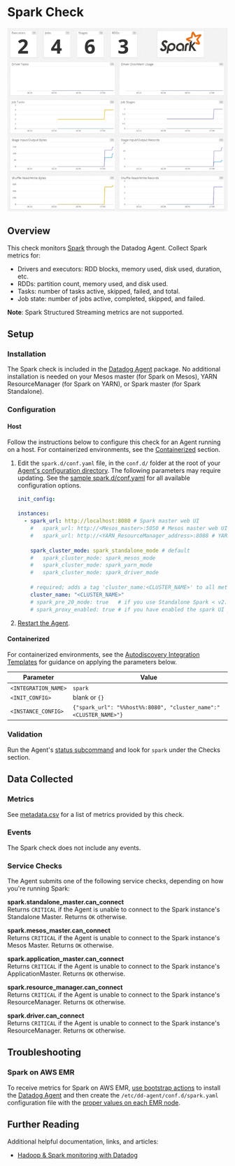 # Spark Check

![Spark Graph][1]

## Overview

This check monitors [Spark][13] through the Datadog Agent. Collect Spark metrics for:

- Drivers and executors: RDD blocks, memory used, disk used, duration, etc.
- RDDs: partition count, memory used, and disk used.
- Tasks: number of tasks active, skipped, failed, and total.
- Job state: number of jobs active, completed, skipped, and failed.

**Note**: Spark Structured Streaming metrics are not supported.

## Setup

### Installation

The Spark check is included in the [Datadog Agent][3] package. No additional installation is needed on your Mesos master (for Spark on Mesos), YARN ResourceManager (for Spark on YARN), or Spark master (for Spark Standalone).

### Configuration

#### Host

Follow the instructions below to configure this check for an Agent running on a host. For containerized environments, see the [Containerized](#containerized) section.

1. Edit the `spark.d/conf.yaml` file, in the `conf.d/` folder at the root of your [Agent's configuration directory][4]. The following parameters may require updating. See the [sample spark.d/conf.yaml][5] for all available configuration options.

   ```yaml
   init_config:

   instances:
     - spark_url: http://localhost:8080 # Spark master web UI
       #   spark_url: http://<Mesos_master>:5050 # Mesos master web UI
       #   spark_url: http://<YARN_ResourceManager_address>:8088 # YARN ResourceManager address

       spark_cluster_mode: spark_standalone_mode # default
       #   spark_cluster_mode: spark_mesos_mode
       #   spark_cluster_mode: spark_yarn_mode
       #   spark_cluster_mode: spark_driver_mode

       # required; adds a tag 'cluster_name:<CLUSTER_NAME>' to all metrics
       cluster_name: "<CLUSTER_NAME>"
       # spark_pre_20_mode: true   # if you use Standalone Spark < v2.0
       # spark_proxy_enabled: true # if you have enabled the spark UI proxy
   ```

2. [Restart the Agent][6].

#### Containerized

For containerized environments, see the [Autodiscovery Integration Templates][2] for guidance on applying the parameters below.

| Parameter            | Value                                                             |
| -------------------- | ----------------------------------------------------------------- |
| `<INTEGRATION_NAME>` | `spark`                                                           |
| `<INIT_CONFIG>`      | blank or `{}`                                                     |
| `<INSTANCE_CONFIG>`  | `{"spark_url": "%%host%%:8080", "cluster_name":"<CLUSTER_NAME>"}` |

### Validation

Run the Agent's [status subcommand][7] and look for `spark` under the Checks section.

## Data Collected

### Metrics

See [metadata.csv][8] for a list of metrics provided by this check.

### Events

The Spark check does not include any events.

### Service Checks

The Agent submits one of the following service checks, depending on how you're running Spark:

**spark.standalone_master.can_connect**<br>
Returns `CRITICAL` if the Agent is unable to connect to the Spark instance's Standalone Master. Returns `OK` otherwise.

**spark.mesos_master.can_connect**<br>
Returns `CRITICAL` if the Agent is unable to connect to the Spark instance's Mesos Master. Returns `OK` otherwise.

**spark.application_master.can_connect**<br>
Returns `CRITICAL` if the Agent is unable to connect to the Spark instance's ApplicationMaster. Returns `OK` otherwise.

**spark.resource_manager.can_connect**<br>
Returns `CRITICAL` if the Agent is unable to connect to the Spark instance's ResourceManager. Returns `OK` otherwise.

**spark.driver.can_connect**<br>
Returns `CRITICAL` if the Agent is unable to connect to the Spark instance's ResourceManager. Returns `OK` otherwise.

## Troubleshooting

### Spark on AWS EMR

To receive metrics for Spark on AWS EMR, [use bootstrap actions][9] to install the [Datadog Agent][10] and then create the `/etc/dd-agent/conf.d/spark.yaml` configuration file with the [proper values on each EMR node][11].

## Further Reading

Additional helpful documentation, links, and articles:

- [Hadoop & Spark monitoring with Datadog][12]

[1]: https://raw.githubusercontent.com/DataDog/integrations-core/master/spark/images/sparkgraph.png
[2]: https://docs.datadoghq.com/agent/autodiscovery/integrations
[3]: https://app.datadoghq.com/account/settings#agent
[4]: https://docs.datadoghq.com/agent/guide/agent-configuration-files/#agent-configuration-directory
[5]: https://github.com/DataDog/integrations-core/blob/master/spark/datadog_checks/spark/data/conf.yaml.example
[6]: https://docs.datadoghq.com/agent/guide/agent-commands/#start-stop-and-restart-the-agent
[7]: https://docs.datadoghq.com/agent/guide/agent-commands/#agent-status-and-information
[8]: https://github.com/DataDog/integrations-core/blob/master/spark/metadata.csv
[9]: https://docs.aws.amazon.com/emr/latest/ManagementGuide/emr-plan-bootstrap.html
[10]: https://docs.datadoghq.com/agent
[11]: https://docs.aws.amazon.com/emr/latest/ManagementGuide/emr-connect-master-node-ssh.html
[12]: https://www.datadoghq.com/blog/monitoring-spark
[13]: https://spark.apache.org/
